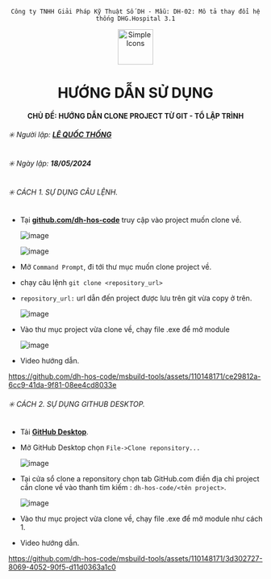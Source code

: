 <div align="center">

`Công ty TNHH Giải Pháp Kỹ Thuật Số DH - Mẫu: DH-02: Mô tả thay đổi hệ thống DHG.Hospital 3.1`

</div>

<div align="center">
  <img src="https://raw.githubusercontent.com/dh-hos/dhg.hospitalprinter/main/Deploy_Tools/Logo.ico" alt="Simple Icons" width=70>
  <h1>HƯỚNG DẪN SỬ DỤNG</h1>  
</div>
<div align="center">

#### CHỦ ĐỀ: HƯỚNG DẪN CLONE PROJECT TỪ GIT - TỔ LẬP TRÌNH

</div>

###### :eight_spoked_asterisk: Người lập: [**LÊ QUỐC THỐNG**](https://github.com/lequocthong29)

###### :eight_spoked_asterisk: Ngày lập: **18/05/2024**

###### :eight_spoked_asterisk: CÁCH 1. SỰ DỤNG CÂU LỆNH.
- Tại [**github.com/dh-hos-code**](https://github.com/dh-hos-code) truy cập vào project muốn clone về.

  ![image](https://github.com/dh-hos-code/msbuild-tools/assets/110148171/32dafa62-5134-419a-b817-cca95f85ded1)

  ![image](https://github.com/dh-hos-code/msbuild-tools/assets/110148171/340b620d-6ae2-4399-8c62-c2ca1bce9707)

- Mở `Command Prompt`, đi tới thư mục muốn clone project về.
- chạy câu lệnh `git clone <repository_url>`
- `repository_url:` url dẫn đến project được lưu trên git vừa copy ở trên.
  
  ![image](https://github.com/dh-hos-code/msbuild-tools/assets/110148171/f6323c38-c6d9-4942-bf94-73a4f1f5e635)

- Vào thư mục project vừa clone về, chạy file .exe để mở module

  ![image](https://github.com/dh-hos-code/msbuild-tools/assets/110148171/6336e1b6-cac4-45cf-ac9d-f5d4358bcdfd)

- Video hướng dẫn.
  
https://github.com/dh-hos-code/msbuild-tools/assets/110148171/ce29812a-6cc9-41da-9f81-08ee4cd8033e

###### :eight_spoked_asterisk: CÁCH 2. SỰ DỤNG GITHUB DESKTOP.
- Tải [**GitHub Desktop**](https://desktop.github.com/).
- Mở GitHub Desktop chọn `File->Clone reponsitory...`

  ![image](https://github.com/dh-hos-code/msbuild-tools/assets/110148171/2c8f9e16-88f0-4f70-ac81-00dc1ae6e317)

- Tại cửa sổ clone a reponsitory chọn tab GitHub.com điền địa chỉ project cần clone về vào thanh tìm kiếm : `dh-hos-code/<tên project>`.

  ![image](https://github.com/dh-hos-code/msbuild-tools/assets/110148171/e47d654c-c2a8-4e47-aebc-883c005cc26c)

- Vào thư mục project vừa clone về, chạy file .exe để mở module như cách 1.
- Video hướng dẫn.

https://github.com/dh-hos-code/msbuild-tools/assets/110148171/3d302727-8069-4052-90f5-d11d0363a1c0





   









